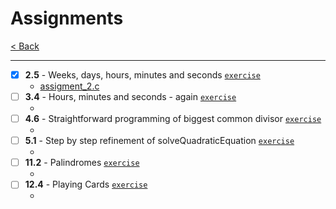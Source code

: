 # Assignments
[< Back](../README.md)

---
- [x] **2.5** - Weeks, days, hours, minutes and seconds [`exercise`](../lecture_02/2-5.c)
    - [assigment_2.c](./assignment_2.c)
- [ ] **3.4** - Hours, minutes and seconds - again [`exercise`](../lecture_03/3-4.c)
    - [](./assignment_3.c)
- [ ] **4.6** - Straightforward programming of biggest common divisor [`exercise`](../lecture_04/4-6.c)
    - [](./assignment_4.c)
- [ ] **5.1** - Step by step refinement of solveQuadraticEquation [`exercise`](../lecture_05/5-1.c)
    - [](./assignment_5.c)
- [ ] **11.2** - Palindromes [`exercise`](../lecture_10/11-2.c)
    - [](./assignment_10.c)
- [ ] **12.4** - Playing Cards [`exercise`](../lecture_11/12-4.c)
    - [](./assingment_11.c)
